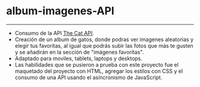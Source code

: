 # album-imagenes-API
***
- Consumo de la API [The Cat API](https://thecatapi.com/).
- Creación de un album de gatos, donde podras ver imagenes aleatorias y elegir tus favoritas, al igual que podrás subir las fotos que más te gusten y se añadirán en la sección de "imágenes favoritas".
- Adaptado para moviles, tablets, laptops y desktops.
- Las habilidades que se pusieron a prueba con este proyecto fue el maquetado del proyecto con HTML, agregar los estilos con CSS y el consumo de una API usando el asíncronismo de JavaScript.
